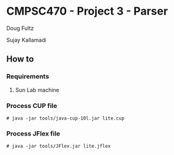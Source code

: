 # CMPSC470 - Project 3 - Parser

Doug Fultz

Sujay Kallamadi

## How to

### Requirements

1. Sun Lab machine

### Process CUP file

`# java -jar tools/java-cup-10l.jar lite.cup`

### Process JFlex file

`# java -jar tools/JFlex.jar lite.jflex`
